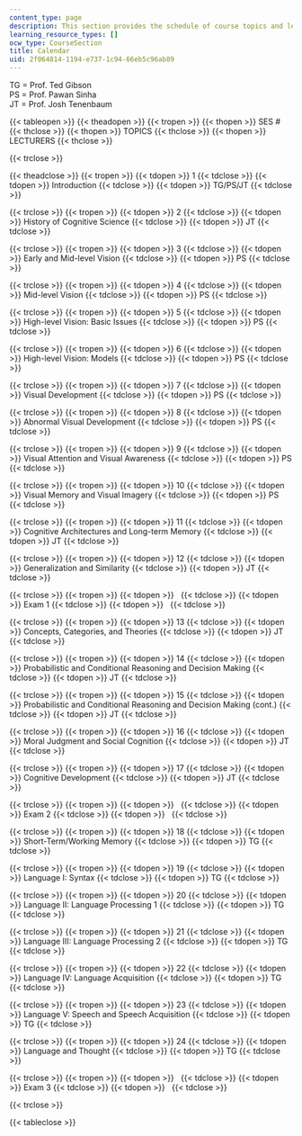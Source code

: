 ```yaml
---
content_type: page
description: This section provides the schedule of course topics and lecturers.
learning_resource_types: []
ocw_type: CourseSection
title: Calendar
uid: 2f064814-1194-e737-1c94-66eb5c96ab89
---
```


TG = Prof. Ted Gibson  
PS = Prof. Pawan Sinha  
JT = Prof. Josh Tenenbaum

{{< tableopen >}}
{{< theadopen >}}
{{< tropen >}}
{{< thopen >}}
SES #
{{< thclose >}}
{{< thopen >}}
TOPICS
{{< thclose >}}
{{< thopen >}}
LECTURERS
{{< thclose >}}

{{< trclose >}}

{{< theadclose >}}
{{< tropen >}}
{{< tdopen >}}
1
{{< tdclose >}}
{{< tdopen >}}
Introduction
{{< tdclose >}}
{{< tdopen >}}
TG/PS/JT
{{< tdclose >}}

{{< trclose >}}
{{< tropen >}}
{{< tdopen >}}
2
{{< tdclose >}}
{{< tdopen >}}
History of Cognitive Science
{{< tdclose >}}
{{< tdopen >}}
JT
{{< tdclose >}}

{{< trclose >}}
{{< tropen >}}
{{< tdopen >}}
3
{{< tdclose >}}
{{< tdopen >}}
Early and Mid-level Vision
{{< tdclose >}}
{{< tdopen >}}
PS
{{< tdclose >}}

{{< trclose >}}
{{< tropen >}}
{{< tdopen >}}
4
{{< tdclose >}}
{{< tdopen >}}
Mid-level Vision
{{< tdclose >}}
{{< tdopen >}}
PS
{{< tdclose >}}

{{< trclose >}}
{{< tropen >}}
{{< tdopen >}}
5
{{< tdclose >}}
{{< tdopen >}}
High-level Vision: Basic Issues
{{< tdclose >}}
{{< tdopen >}}
PS
{{< tdclose >}}

{{< trclose >}}
{{< tropen >}}
{{< tdopen >}}
6
{{< tdclose >}}
{{< tdopen >}}
High-level Vision: Models
{{< tdclose >}}
{{< tdopen >}}
PS
{{< tdclose >}}

{{< trclose >}}
{{< tropen >}}
{{< tdopen >}}
7
{{< tdclose >}}
{{< tdopen >}}
Visual Development
{{< tdclose >}}
{{< tdopen >}}
PS
{{< tdclose >}}

{{< trclose >}}
{{< tropen >}}
{{< tdopen >}}
8
{{< tdclose >}}
{{< tdopen >}}
Abnormal Visual Development
{{< tdclose >}}
{{< tdopen >}}
PS
{{< tdclose >}}

{{< trclose >}}
{{< tropen >}}
{{< tdopen >}}
9
{{< tdclose >}}
{{< tdopen >}}
Visual Attention and Visual Awareness
{{< tdclose >}}
{{< tdopen >}}
PS
{{< tdclose >}}

{{< trclose >}}
{{< tropen >}}
{{< tdopen >}}
10
{{< tdclose >}}
{{< tdopen >}}
Visual Memory and Visual Imagery
{{< tdclose >}}
{{< tdopen >}}
PS
{{< tdclose >}}

{{< trclose >}}
{{< tropen >}}
{{< tdopen >}}
11
{{< tdclose >}}
{{< tdopen >}}
Cognitive Architectures and Long-term Memory
{{< tdclose >}}
{{< tdopen >}}
JT
{{< tdclose >}}

{{< trclose >}}
{{< tropen >}}
{{< tdopen >}}
12
{{< tdclose >}}
{{< tdopen >}}
Generalization and Similarity
{{< tdclose >}}
{{< tdopen >}}
JT
{{< tdclose >}}

{{< trclose >}}
{{< tropen >}}
{{< tdopen >}}
 
{{< tdclose >}}
{{< tdopen >}}
Exam 1
{{< tdclose >}}
{{< tdopen >}}
 
{{< tdclose >}}

{{< trclose >}}
{{< tropen >}}
{{< tdopen >}}
13
{{< tdclose >}}
{{< tdopen >}}
Concepts, Categories, and Theories
{{< tdclose >}}
{{< tdopen >}}
JT
{{< tdclose >}}

{{< trclose >}}
{{< tropen >}}
{{< tdopen >}}
14
{{< tdclose >}}
{{< tdopen >}}
Probabilistic and Conditional Reasoning and Decision Making
{{< tdclose >}}
{{< tdopen >}}
JT
{{< tdclose >}}

{{< trclose >}}
{{< tropen >}}
{{< tdopen >}}
15
{{< tdclose >}}
{{< tdopen >}}
Probabilistic and Conditional Reasoning and Decision Making (cont.)
{{< tdclose >}}
{{< tdopen >}}
JT
{{< tdclose >}}

{{< trclose >}}
{{< tropen >}}
{{< tdopen >}}
16
{{< tdclose >}}
{{< tdopen >}}
Moral Judgment and Social Cognition
{{< tdclose >}}
{{< tdopen >}}
JT
{{< tdclose >}}

{{< trclose >}}
{{< tropen >}}
{{< tdopen >}}
17
{{< tdclose >}}
{{< tdopen >}}
Cognitive Development
{{< tdclose >}}
{{< tdopen >}}
JT
{{< tdclose >}}

{{< trclose >}}
{{< tropen >}}
{{< tdopen >}}
 
{{< tdclose >}}
{{< tdopen >}}
Exam 2
{{< tdclose >}}
{{< tdopen >}}
 
{{< tdclose >}}

{{< trclose >}}
{{< tropen >}}
{{< tdopen >}}
18
{{< tdclose >}}
{{< tdopen >}}
Short-Term/Working Memory
{{< tdclose >}}
{{< tdopen >}}
TG
{{< tdclose >}}

{{< trclose >}}
{{< tropen >}}
{{< tdopen >}}
19
{{< tdclose >}}
{{< tdopen >}}
Language I: Syntax
{{< tdclose >}}
{{< tdopen >}}
TG
{{< tdclose >}}

{{< trclose >}}
{{< tropen >}}
{{< tdopen >}}
20
{{< tdclose >}}
{{< tdopen >}}
Language II: Language Processing 1
{{< tdclose >}}
{{< tdopen >}}
TG
{{< tdclose >}}

{{< trclose >}}
{{< tropen >}}
{{< tdopen >}}
21
{{< tdclose >}}
{{< tdopen >}}
Language III: Language Processing 2
{{< tdclose >}}
{{< tdopen >}}
TG
{{< tdclose >}}

{{< trclose >}}
{{< tropen >}}
{{< tdopen >}}
22
{{< tdclose >}}
{{< tdopen >}}
Language IV: Language Acquisition
{{< tdclose >}}
{{< tdopen >}}
TG
{{< tdclose >}}

{{< trclose >}}
{{< tropen >}}
{{< tdopen >}}
23
{{< tdclose >}}
{{< tdopen >}}
Language V: Speech and Speech Acquisition
{{< tdclose >}}
{{< tdopen >}}
TG
{{< tdclose >}}

{{< trclose >}}
{{< tropen >}}
{{< tdopen >}}
24
{{< tdclose >}}
{{< tdopen >}}
Language and Thought
{{< tdclose >}}
{{< tdopen >}}
TG
{{< tdclose >}}

{{< trclose >}}
{{< tropen >}}
{{< tdopen >}}
 
{{< tdclose >}}
{{< tdopen >}}
Exam 3
{{< tdclose >}}
{{< tdopen >}}
 
{{< tdclose >}}

{{< trclose >}}

{{< tableclose >}}